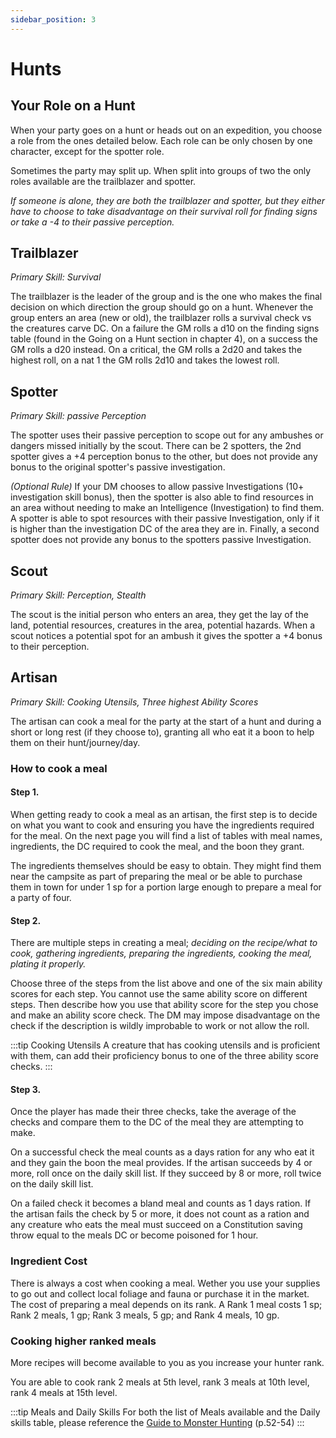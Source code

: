 ```yaml
---
sidebar_position: 3
---
```


# Hunts

## Your Role on a Hunt

When your party goes on a hunt or heads out on an expedition, you choose a role from the ones detailed below. Each role can be only chosen by one character, except for the spotter role.

Sometimes the party may split up. When split into groups of two the only roles available are the trailblazer and spotter.

*If someone is alone, they are both the trailblazer and spotter, but they either have to choose to take disadvantage on their survival roll for finding signs or take a -4 to their passive perception.*

## Trailblazer

*Primary Skill: Survival*

The trailblazer is the leader of the group and is the one who makes the final decision on which direction the group should go on a hunt. Whenever the group enters an area (new or old), the trailblazer rolls a survival check vs the creatures carve DC. On a failure the GM rolls a d10 on the finding signs table (found in the Going on a Hunt section in chapter 4), on a success the GM rolls a d20 instead. On a critical, the GM rolls a 2d20 and takes the highest roll, on a nat 1 the GM rolls 2d10 and takes the lowest roll.

## Spotter

*Primary Skill: passive Perception*

The spotter uses their passive perception to scope out for any ambushes or dangers missed initially by the scout. There can be 2 spotters, the 2nd spotter gives a +4 perception bonus to the other, but does not provide any bonus to the original spotter's passive investigation.

*(Optional Rule)* If your DM chooses to allow passive Investigations (10+ investigation skill bonus), then the spotter is also able to find resources in an area without needing to make an Intelligence (Investigation) to find them. A spotter is able to spot resources with their passive Investigation, only if it is higher than the investigation DC of the area they are in. Finally, a second spotter does not provide any bonus to the spotters passive Investigation.

## Scout

*Primary Skill: Perception, Stealth*

The scout is the initial person who enters an area, they get the lay of the land, potential resources, creatures in the area, potential hazards. When a scout notices a potential spot for an ambush it gives the spotter a +4 bonus to their perception.

## Artisan

*Primary Skill: Cooking Utensils, Three highest Ability Scores*

The artisan can cook a meal for the party at the start of a hunt and during a short or long rest (if they choose to), granting all who eat it a boon to help them on their hunt/journey/day.

### How to cook a meal

#### Step 1.

When getting ready to cook a meal as an artisan, the first step is to decide on what you want to cook and ensuring you have the ingredients required for the meal. On the next page you will find a list of tables with meal names, ingredients, the DC required to cook the meal, and the boon they grant.

The ingredients themselves should be easy to obtain. They might find them near the campsite as part of preparing the meal or be able to purchase them in town for under 1 sp for a portion large enough to prepare a meal for a party of four.

#### Step 2.

There are multiple steps in creating a meal; *deciding on the recipe/what to cook, gathering ingredients, preparing the ingredients, cooking the meal, plating it properly.*

Choose three of the steps from the list above and one of the six main ability scores for each step. You cannot use the same ability score on different steps. Then describe how you use that ability score for the step you chose and make an ability score check. The DM may impose disadvantage on the check if the description is wildly improbable to work or not allow the roll.

:::tip Cooking Utensils
A creature that has cooking utensils and is proficient with them, can add their proficiency bonus to one of the three ability score checks.
:::

#### Step 3.

Once the player has made their three checks, take the average of the checks and compare them to the DC of the meal they are attempting to make.

On a successful check the meal counts as a days ration for any who eat it and they gain the boon the meal provides. If the artisan succeeds by 4 or more, roll once on the daily skill list. If they succeed by 8 or more, roll twice on the daily skill list.

On a failed check it becomes a bland meal and counts as 1 days ration. If the artisan fails the check by 5 or more, it does not count as a ration and any creature who eats the meal must succeed on a Constitution saving throw equal to the meals DC or become poisoned for 1 hour.

### Ingredient Cost

There is always a cost when cooking a meal. Wether you use your supplies to go out and collect local foliage and fauna or purchase it in the market. The cost of preparing a meal depends on its rank. A Rank 1 meal costs 1 sp; Rank 2 meals, 1 gp; Rank 3 meals, 5 gp; and Rank 4 meals, 10 gp.

### Cooking higher ranked meals

More recipes will become available to you as you increase your hunter rank.

You are able to cook rank 2 meals at 5th level, rank 3 meals at 10th level, rank 4 meals at 15th level.

:::tip Meals and Daily Skills
For both the list of Meals available and the Daily skills table, please reference the [Guide to Monster Hunting](https://www.gmbinder.com/share/-LCk9FgQaqaXBVmLeCeT) (p.52-54)
:::
